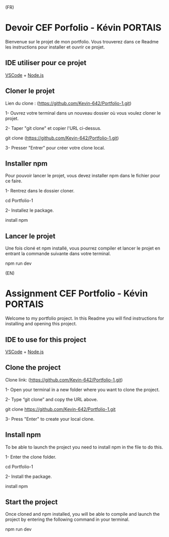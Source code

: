 (FR)

# Devoir CEF Porfolio - Kévin PORTAIS

Bienvenue sur le projet de mon portfolio.
Vous trouverez dans ce Readme les instructions pour installer et ouvrir ce projet.

## IDE utiliser pour ce projet

[VSCode](https://code.visualstudio.com/) + [Node.js](https://nodejs.org/)

## Cloner le projet

Lien du clone : (https://github.com/Kevin-642/Portfolio-1.git)

1- Ouvrez votre terminal dans un nouveau dossier où vous voulez cloner le projet.

2- Taper "git clone" et copier l'URL ci-dessus.

git clone (https://github.com/Kevin-642/Portfolio-1.git)

3- Presser "Entrer" pour créer votre clone local.

## Installer npm

Pour pouvoir lancer le projet, vous devez installer npm dans le fichier pour ce faire.

1- Rentrez dans le dossier cloner.

cd Portfolio-1

2- Installez le package.

install npm

## Lancer le projet

Une fois cloné et npm installé, vous pourrez compiler et lancer le projet en entrant la commande suivante dans votre terminal.

npm run dev

(EN)

# Assignment CEF Portfolio - Kévin PORTAIS

Welcome to my portfolio project.
In this Readme you will find instructions for installing and opening this project.

## IDE to use for this project

[VSCode](https://code.visualstudio.com/) + [Node.js](https://nodejs.org/)

## Clone the project

Clone link: (https://github.com/Kevin-642/Portfolio-1.git)

1- Open your terminal in a new folder where you want to clone the project.

2- Type “git clone” and copy the URL above.

git clone https://github.com/Kevin-642/Portfolio-1.git

3- Press "Enter" to create your local clone.

## Install npm

To be able to launch the project you need to install npm in the file to do this.

1- Enter the clone folder.

cd Portfolio-1

2- Install the package.

install npm

## Start the project

Once cloned and npm installed, you will be able to compile and launch the project by entering the following command in your terminal.

npm run dev

